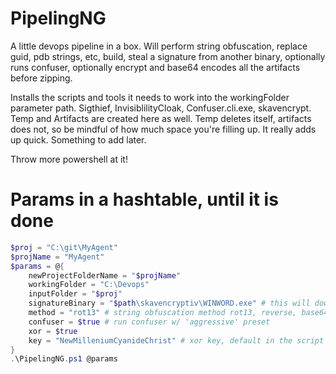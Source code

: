 # PipelingNG

A little devops pipeline in a box. Will perform string obfuscation, replace guid, pdb strings, etc, build, steal a signature from another binary, optionally runs confuser, optionally encrypt and base64 encodes all the artifacts before zipping.   

Installs the scripts and tools it needs to work into the workingFolder parameter path. Sigthief, InvisiblilityCloak, Confuser.cli.exe, skavencrypt. Temp and Artifacts are created here as well. Temp deletes itself, artifacts does not, so be mindful of how much space you're filling up. It really adds up quick. Something to add later.

Throw more powershell at it!

# Params in a hashtable, until it is done

```powershell
$proj = "C:\git\MyAgent"
$projName = "MyAgent"
$params = @{
    newProjectFolderName = "$projName"
    workingFolder = "C:\Devops"    
    inputFolder = "$proj"
    signatureBinary = "$path\skavencryptiv\WINWORD.exe" # this will download as part of the script but can specify
    method = "rot13" # string obfuscation method rot13, reverse, base64, none
    confuser = $true # run confuser w/ 'aggressive' preset
    xor = $true 
    key = "NewMilleniumCyanideChrist" # xor key, default in the script as well if you choose xor and dont give a key
}
.\PipelingNG.ps1 @params
```
